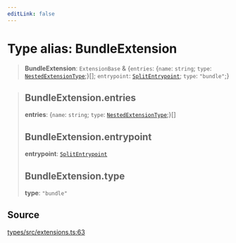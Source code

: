 ```yaml
---
editLink: false
---
```


# Type alias: BundleExtension

> **BundleExtension**: `ExtensionBase` & \{`entries`: \{`name`: `string`; `type`:
> [`NestedExtensionType`](type-alias.NestedExtensionType.md);}[]; `entrypoint`:
> [`SplitEntrypoint`](type-alias.SplitEntrypoint-1.md); `type`: `"bundle"`;}

> ## BundleExtension.entries
>
> **entries**: \{`name`: `string`; `type`: [`NestedExtensionType`](type-alias.NestedExtensionType.md);}[]
>
> ## BundleExtension.entrypoint
>
> **entrypoint**: [`SplitEntrypoint`](type-alias.SplitEntrypoint-1.md)
>
> ## BundleExtension.type
>
> **type**: `"bundle"`

## Source

[types/src/extensions.ts:63](https://github.com/directus/directus/blob/7789a6c53/packages/types/src/extensions.ts#L63)
